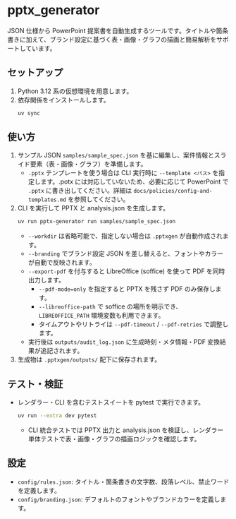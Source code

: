 # pptx_generator

JSON 仕様から PowerPoint 提案書を自動生成するツールです。タイトルや箇条書きに加えて、ブランド設定に基づく表・画像・グラフの描画と簡易解析をサポートしています。

## セットアップ
1. Python 3.12 系の仮想環境を用意します。
2. 依存関係をインストールします。
   ```bash
   uv sync
   ```

## 使い方
1. サンプル JSON `samples/sample_spec.json` を基に編集し、案件情報とスライド要素（表・画像・グラフ）を準備します。
   - `.pptx` テンプレートを使う場合は CLI 実行時に `--template <パス>` を指定します。.potx には対応していないため、必要に応じて PowerPoint で `.pptx` に書き出してください。詳細は `docs/policies/config-and-templates.md` を参照してください。
2. CLI を実行して PPTX と analysis.json を生成します。
   ```bash
   uv run pptx-generator run samples/sample_spec.json
   ```
   - `--workdir` は省略可能で、指定しない場合は `.pptxgen` が自動作成されます。
   - `--branding` でブランド設定 JSON を差し替えると、フォントやカラーが自動で反映されます。
   - `--export-pdf` を付与すると LibreOffice (soffice) を使って PDF を同時出力します。
     - `--pdf-mode=only` を指定すると PPTX を残さず PDF のみ保存します。
     - `--libreoffice-path` で soffice の場所を明示でき、`LIBREOFFICE_PATH` 環境変数も利用できます。
     - タイムアウトやリトライは `--pdf-timeout` / `--pdf-retries` で調整します。
    - 実行後は `outputs/audit_log.json` に生成時刻・メタ情報・PDF 変換結果が追記されます。
3. 生成物は `.pptxgen/outputs/` 配下に保存されます。

## テスト・検証
- レンダラー・CLI を含むテストスイートを pytest で実行できます。
  ```bash
  uv run --extra dev pytest
  ```
  - CLI 統合テストでは PPTX 出力と analysis.json を検証し、レンダラー単体テストで表・画像・グラフの描画ロジックを確認します。

## 設定
- `config/rules.json`: タイトル・箇条書きの文字数、段落レベル、禁止ワードを定義します。
- `config/branding.json`: デフォルトのフォントやブランドカラーを定義します。
